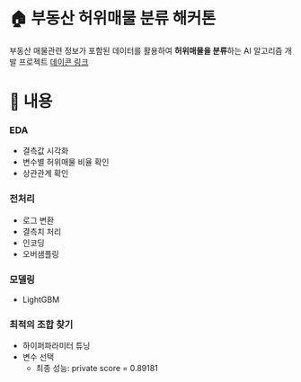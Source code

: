 # 🏠 부동산 허위매물 분류 해커톤
부동산 매물관련 정보가 포함된 데이터를 활용하여 **허위매물을 분류**하는 AI 알고리즘 개발 프로젝트 [데이콘 링크](https://dacon.io/competitions/official/236439/overview/description)

# 📌 내용
### EDA
* 결측값 시각화
* 변수별 허위매물 비율 확인
* 상관관계 확인
### 전처리
* 로그 변환
* 결측치 처리
* 인코딩
* 오버샘플링

### 모델링
* LightGBM

### 최적의 조합 찾기
* 하이퍼파라미터 튜닝
* 변수 선택
  * 최종 성능: private score = 0.89181
